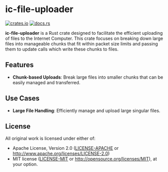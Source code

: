# ic-file-uploader

[![crates.io](https://img.shields.io/crates/v/ic-file-uploader.svg)](https://crates.io/crates/ic-file-uploader)
[![docs.rs](https://docs.rs/ic-file-uploader/badge.svg)](https://docs.rs/ic-file-uploader)

**ic-file-uploader** is a Rust crate designed to facilitate the efficient uploading of files to the Internet Computer. This crate focuses on breaking down large files into manageable chunks that fit within packet size limits and passing them to update calls which write these chunks to files.

## Features

- **Chunk-based Uploads**: Break large files into smaller chunks that can be easily managed and transferred.

## Use Cases

- **Large File Handling**: Efficiently manage and upload large singular files.

## License

All original work is licensed under either of:
- Apache License, Version 2.0 ([LICENSE-APACHE](LICENSE-APACHE) or http://www.apache.org/licenses/LICENSE-2.0)
- MIT license ([LICENSE-MIT](LICENSE-MIT) or http://opensource.org/licenses/MIT), at your option.


